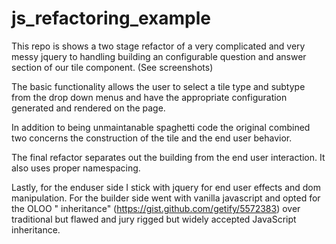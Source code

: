 # js_refactoring_example

This repo is shows a two stage refactor of a very complicated and very messy jquery to handling building an 
configurable question and answer section of our tile component. (See screenshots)

The basic functionality allows the user to select a tile type and subtype from the drop down menus and have the appropriate configuration generated and rendered on the page.

In addition to being unmaintanable spaghetti code the original combined two concerns the construction of the tile and the end user behavior. 

The final refactor separates out the building from the end user interaction. It also uses proper namespacing.

Lastly, for the enduser side I stick with jquery for end user effects and dom manipulation.  For the builder side went with vanilla javascript and opted for the OLOO " inheritance" (https://gist.github.com/getify/5572383) over traditional but flawed and jury rigged but widely accepted JavaScript inheritance.
